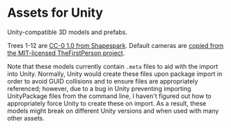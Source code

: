 # Assets for Unity

Unity-compatible 3D models and prefabs. 

Trees 1-12 are [CC-0 1.0 from Shapespark](https://sketchfab.com/3d-models/shapespark-low-poly-plants-kit-de9e79fc07b748d1a6ac055b49ee5c67). Default cameras are [copied from the MIT-licensed TheFirstPerson project](https://github.com/boaheck/TheFirstPerson). 

Note that these models currently contain `.meta` files to aid with the import into Unity.
Normally, Unity would create these files upon package import in order to avoid GUID collisions and
to ensure files are appropriately referenced; however, due to a bug in Unity preventing importing
UnityPackage files from the command line, I haven't figured out how to appropriately force
Unity to create these on import. As a result, these models might break on different Unity versions
and when used with many other assets.
